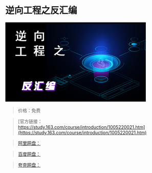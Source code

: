 # 逆向工程之反汇编

![img](../../../assets/study163/free/4f71e0fb-7400-4cbe-bd07-f6e22bd315d5.png)

> 价格：免费

> [官方链接：https://study.163.com/course/introduction/1005220021.htm](https://study.163.com/course/introduction/1005220021.htm)

> [阿里网盘：]()

> [百度网盘：]()

> [夸克网盘：]()

